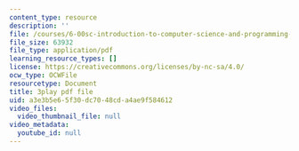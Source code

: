 ```yaml
---
content_type: resource
description: ''
file: /courses/6-00sc-introduction-to-computer-science-and-programming-spring-2011/a3e3b5e65f30dc7048cda4ae9f584612_lFngfmE9RCc.pdf
file_size: 63932
file_type: application/pdf
learning_resource_types: []
license: https://creativecommons.org/licenses/by-nc-sa/4.0/
ocw_type: OCWFile
resourcetype: Document
title: 3play pdf file
uid: a3e3b5e6-5f30-dc70-48cd-a4ae9f584612
video_files:
  video_thumbnail_file: null
video_metadata:
  youtube_id: null
---
```

